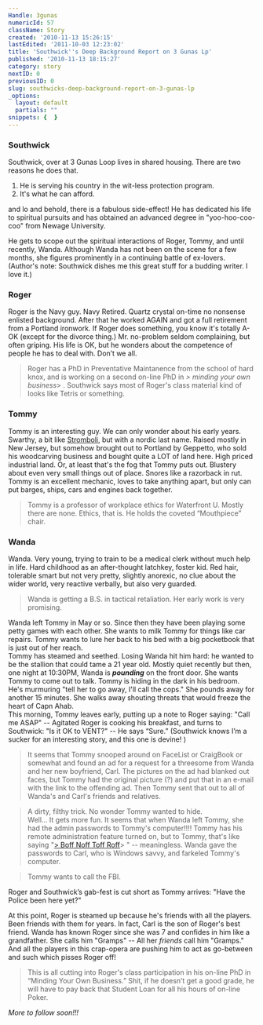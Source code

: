 ```yaml
---
Handle: 3gunas
numericId: 57
className: Story
created: '2010-11-13 15:26:15'
lastEdited: '2011-10-03 12:23:02'
title: 'Southwick''s Deep Background Report on 3 Gunas Lp'
published: '2010-11-13 18:15:27'
category: story
nextID: 0
previousID: 0
slug: southwicks-deep-background-report-on-3-gunas-lp
_options:
  layout: default
  partials: ""
snippets: {  }
---
```

### Southwick 

Southwick, over at 3 Gunas Loop lives in shared housing. There are two reasons he does that.

1. He is serving his country in the wit-less protection program.
1. It's what he can afford.


and lo and behold, there is a fabulous side-effect! He has dedicated his life to spiritual pursuits and has obtained an advanced degree in "yoo-hoo-coo-coo" from Newage University.

He gets to scope out the spiritual interactions of Roger, Tommy, and until recently, Wanda. Although Wanda has not been on the scene for a few months, she figures prominently in a continuing battle of ex-lovers. (Author's note: Southwick dishes me this great stuff for a budding writer. I love it.)

### Roger

Roger is the Navy guy. Navy Retired. Quartz crystal on-time no nonsense enlisted background. After that he worked AGAIN and got a full retirement from a Portland ironwork. If Roger does something, you know it's totally A-OK (except for the divorce thing.) Mr. no-problem seldom complaining, but often griping. His life is OK, but he wonders about the competence of people he has to deal with. Don’t we all.

> Roger has a PhD in Preventative Maintanence from the school of hard knox, and is working on a second on-line PhD in _> minding your own business_> . Southwick says most of Roger's class material kind of looks like Tetris or something.

### Tommy

Tommy is an interesting guy. We can only wonder about his early years. Swarthy, a bit like [Stromboli][0], but with a nordic last name. Raised mostly in New Jersey, but somehow brought out to Portland by Geppetto, who sold his woodcarving business and bought quite a LOT of land here. High priced industrial land. Or, at least that's the fog that Tommy puts out. Blustery about even very small things out of place. Snores like a razorback in rut. Tommy is an excellent mechanic, loves to take anything apart, but only can put barges, ships, cars and engines back together.

> Tommy is a professor of workplace ethics for Waterfront U. Mostly there are none. Ethics, that is. He holds the coveted “Mouthpiece” chair.

### Wanda

Wanda. Very young, trying to train to be a medical clerk without much help in life. Hard childhood as an after-thought latchkey, foster kid. Red hair, tolerable smart but not very pretty, slightly anorexic, no clue about the wider world, very reactive verbally, but also very guarded.

> Wanda is getting a B.S. in tactical retaliation. Her early work is very promising.

  Wanda left Tommy in May or so. Since then they have been playing some petty games with each other. She wants to milk Tommy for things like car repairs. Tommy wants to lure her back to his bed with a big pocketbook that is just out of her reach.   
 Tommy has steamed and seethed. Losing Wanda hit him hard: he wanted to be the stallion that could tame a 21 year old. Mostly quiet recently but then, one night at 10:30PM, Wanda is _**pounding**_ on the front door. She wants Tommy to come out to talk. Tommy is hiding in the dark in his bedroom. He's murmuring "tell her to go away, I'll call the cops." She pounds away for another 15 minutes. She walks away shouting threats that would freeze the heart of Capn Ahab.   
 This morning, Tommy leaves early, putting up a note to Roger saying: "Call me ASAP" -- Agitated Roger is cooking his breakfast, and turns to Southwick: "Is it OK to VENT?" -- He says “Sure.” (Southwick knows I’m a sucker for an interesting story, and this one is devine! )

 > It seems that Tommy snooped around on FaceList or CraigBook or somewhat and found an ad for a request for a threesome from Wanda and her new boyfriend, Carl. The pictures on the ad had blanked out faces, but Tommy had the original picture (?) and put that in an e-mail with the link to the offending ad. Then Tommy sent that out to all of Wanda's and Carl's friends and relatives.

> A dirty, filthy trick. No wonder Tommy wanted to hide.   
 > Well... It gets more fun. It seems that when Wanda left Tommy, she had the admin passwords to Tommy's computer!!!! Tommy has his remote administration feature turned on, but to Tommy, that's like saying "[> Boff Noff Toff Roff][1]> " -- meaningless. Wanda gave the passwords to Carl, who is Windows savvy, and farkeled Tommy's computer.

> Tommy wants to call the FBI.

Roger and Southwick’s gab-fest is cut short as Tommy arrives: "Have the Police been here yet?"

At this point, Roger is steamed up because he's friends with all the players. Been friends with them for years. In fact, Carl is the son of Roger's best friend. Wanda has known Roger since she was 7 and confides in him like a grandfather. She calls him "Gramps" -- All her _friends_ call him "Gramps." And all the players in this crap-opera are pushing him to act as go-between and such which pisses Roger off!

> This is all cutting into Roger's class participation in his on-line PhD in “Minding Your Own Business.” Shit, if he doesn’t get a good grade, he will have to pay back that Student Loan for all his hours of on-line Poker. 

_More to follow soon!!!_

[0]: http://www.google.com/images?rls=en&amp;q=stromboli+pinocchio&amp;oe=UTF-8
[1]: http://www.google.com/search?rls=en&amp;q=%22boff+noff+toff+roff%22&amp;ie=UTF-8&amp;oe=UTF-8